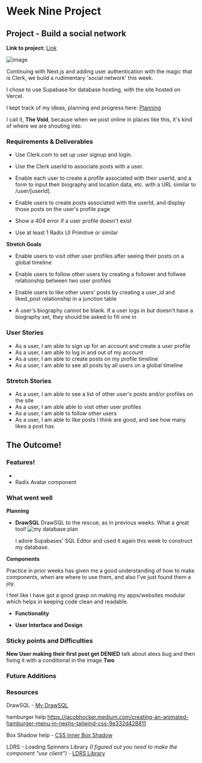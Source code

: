 # Week Nine Project

## Project - Build a social network

**Link to project:** [Link]()

![image]()

Continuing with Next.js and adding user authentication with the magic that is Clerk, we build a rudimentary 'social network' this week.

I chose to use Supabase for database hosting, with the site hosted on Vercel.

I kept track of my ideas, planning and progress here: [Planning](https://frankjs.notion.site/Day-Thirty-Nine-Project-24d3bd4839434c17bba360ad24613769?pvs=4)

I call it, **The Void**, because when we post online in places like this, it's kind of where we are shouting into.

### Requirements & Deliverables

- Use Clerk.com to set up user signup and login.

- Use the Clerk userId to associate posts with a user.

- Enable each user to create a profile associated with their userId, and a form to input their biography and location data, etc. with a URL similar to /user/[userId].

- Enable users to create posts associated with the userId, and display those posts on the user's profile page

- Show a 404 error if a user profile doesn't exist

- Use at least 1 Radix UI Primitive or similar

**Stretch Goals**

- Enable users to visit other user profiles after seeing their posts on a global timeline

- Enable users to follow other users by creating a follower and follwee relationship between two user profiles

- Enable users to like other users' posts by creating a user_id and liked_post relationship in a junction table

- A user's biography cannot be blank. If a user logs in but doesn't have a biography set, they should be asked to fill one in

### User Stories

- As a user, I am able to sign up for an account and create a user profile
- As a user, I am able to log in and out of my account
- As a user, I am able to create posts on my profile timeline
- As a user, I am able to see all posts by all users on a global timeline

### Stretch Stories

- As a user, I am able to see a list of other user's posts and/or profiles on the site
- As a user, I am able able to visit other user profiles
- As a user, I am able to follow other users
- As a user, I am able to like posts I think are good, and see how many likes a post has

## The Outcome!

### Features!

-
- Radix Avatar component

### What went well

**Planning**

- **DrawSQL**
  DrawSQL to the rescue, as in previous weeks. What a great tool!
  ![my database plan]()

  I adore Supabases' SQL Editor and used it again this week to construct my database.

**Components**

Practice in prior weeks has given me a good understanding of how to make components, when are where to use them, and also I've just found them a joy.

I feel like I have got a good grasp on making my apps/websites modular which helps in keeping code clean and readable.

- **Functionality**

- **User Interface and Design**

### Sticky points and Difficulties

**New User making their first post get DENIED**
talk about alexs bug and then fixing it with a conditional in the image
**Two**

### Future Additions

### Resources

DrawSQL - [My DrawSQL]()

hamburger help https://jacobhocker.medium.com/creating-an-animated-hamburger-menu-in-nextjs-tailwind-css-9e332d428811

Box Shadow help - [CSS Inner Box Shadow](https://devdevout.com/css/css-inner-shadow)

LDRS - Loading Spinners Library _(I figured out you need to make the component "use client")_ - [LDRS Library](https://uiball.com/ldrs/)
